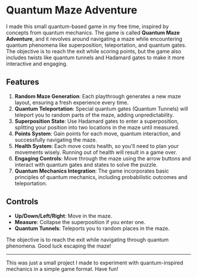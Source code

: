 # Quantum Maze Adventure

I made this small quantum-based game in my free time, inspired by concepts from quantum mechanics. The game is called **Quantum Maze Adventure**, and it revolves around navigating a maze while encountering quantum phenomena like superposition, teleportation, and quantum gates. The objective is to reach the exit while scoring points, but the game also includes twists like quantum tunnels and Hadamard gates to make it more interactive and engaging.

## Features

1. **Random Maze Generation**: Each playthrough generates a new maze layout, ensuring a fresh experience every time.
2. **Quantum Teleportation**: Special quantum gates (Quantum Tunnels) will teleport you to random parts of the maze, adding unpredictability.
3. **Superposition State**: Use Hadamard gates to enter a superposition, splitting your position into two locations in the maze until measured.
4. **Points System**: Gain points for each move, quantum interaction, and successfully navigating the maze.
5. **Health System**: Each move costs health, so you'll need to plan your movements wisely. Running out of health will result in a game over.
6. **Engaging Controls**: Move through the maze using the arrow buttons and interact with quantum gates and states to solve the puzzle.
7. **Quantum Mechanics Integration**: The game incorporates basic principles of quantum mechanics, including probabilistic outcomes and teleportation.

## Controls

- **Up/Down/Left/Right**: Move in the maze.
- **Measure**: Collapse the superposition if you enter one.
- **Quantum Tunnels**: Teleports you to random places in the maze.

The objective is to reach the exit while navigating through quantum phenomena. Good luck escaping the maze!

---

This was just a small project I made to experiment with quantum-inspired mechanics in a simple game format. Have fun!
